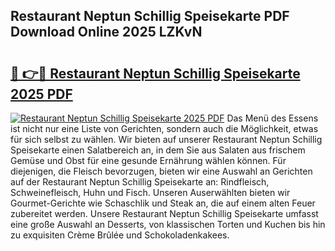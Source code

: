 ## Restaurant Neptun Schillig Speisekarte PDF Download Online 2025 LZKvN

# <h2><a href="http://gc75n1v.nevu.top/?p=Restaurant+Neptun+Schillig+Speisekarte">🔗 👉🔴 Restaurant Neptun Schillig Speisekarte 2025 PDF</a></h2>

[![Restaurant Neptun Schillig Speisekarte 2025 PDF](https://i.imgur.com/dBaPXMq.png)](http://gc75n1v.nevu.top/?p=Restaurant+Neptun+Schillig+Speisekarte)
Das Menü des Essens ist nicht nur eine Liste von Gerichten, sondern auch die Möglichkeit, etwas für sich selbst zu wählen. Wir bieten auf unserer Restaurant Neptun Schillig Speisekarte einen Salatbereich an, in dem Sie aus Salaten aus frischem Gemüse und Obst für eine gesunde Ernährung wählen können. Für diejenigen, die Fleisch bevorzugen, bieten wir eine Auswahl an Gerichten auf der Restaurant Neptun Schillig Speisekarte an: Rindfleisch, Schweinefleisch, Huhn und Fisch. Unseren Auserwählten bieten wir Gourmet-Gerichte wie Schaschlik und Steak an, die auf einem alten Feuer zubereitet werden. Unsere Restaurant Neptun Schillig Speisekarte umfasst eine große Auswahl an Desserts, von klassischen Torten und Kuchen bis hin zu exquisiten Crème Brûlée und Schokoladenkakees.
